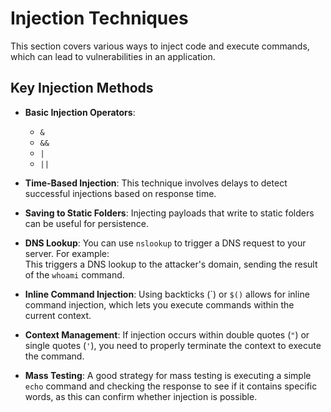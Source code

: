 # Injection Techniques

This section covers various ways to inject code and execute commands, which can lead to vulnerabilities in an application.

## Key Injection Methods

- **Basic Injection Operators**:
  - `&`  
  - `&&`  
  - `|`  
  - `||`

- **Time-Based Injection**: This technique involves delays to detect successful injections based on response time.

- **Saving to Static Folders**: Injecting payloads that write to static folders can be useful for persistence.

- **DNS Lookup**: You can use `nslookup` to trigger a DNS request to your server. For example:  
This triggers a DNS lookup to the attacker's domain, sending the result of the `whoami` command.

- **Inline Command Injection**: Using backticks (\`) or `$()` allows for inline command injection, which lets you execute commands within the current context.

- **Context Management**: If injection occurs within double quotes (`"`) or single quotes (`'`), you need to properly terminate the context to execute the command.

- **Mass Testing**: A good strategy for mass testing is executing a simple `echo` command and checking the response to see if it contains specific words, as this can confirm whether injection is possible.
